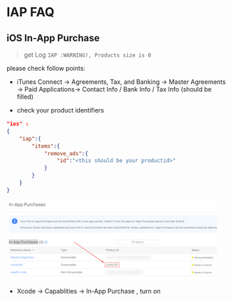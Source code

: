 # IAP FAQ

## iOS In-App Purchase

> get Log `IAP :WARNING!, Products size is 0`

please check follow points:

* iTunes Connect -> Agreements, Tax, and Banking -> Master Agreements -> Paid Applications-> Contact Info / Bank Info / Tax Info (should be filled)

* check your product identifiers

```json
"ios" :
{
    "iap":{
        "items":{
            "remove_ads":{
                "id":"<this should be your productid>"
            }
        }
    }
}
```

![](../imgs/iap_products_id.png)

* Xcode -> Capablities -> In-App Purchase , turn on

